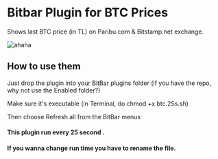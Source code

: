 # Bitbar Plugin for BTC Prices

Shows last BTC price (in TL) on Paribu.com & Bitstamp.net exchange.


![ahaha](https://image.ibb.co/cggRS6/Screen_Shot_2017_12_22_at_17_52_55.png)


## How to use them

Just drop the plugin into your BitBar plugins folder (if you have the repo, why not use the Enabled folder?)

Make sure it's executable (in Terminal, do chmod +x btc.25s.sh)

Then choose Refresh all from the BitBar menus


####  This plugin run every 25 second . 
#### If you wanna change run time you have to rename the file.



